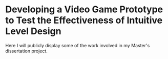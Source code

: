 # Developing a Video Game Prototype to Test the Effectiveness of Intuitive Level Design 
Here I will publicly display some of the work involved in my Master's dissertation project.
